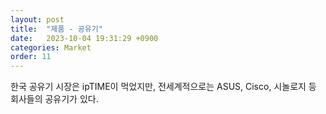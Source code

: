 ```yaml
---
layout: post
title:  "제품 - 공유기"
date:   2023-10-04 19:31:29 +0900
categories: Market
order: 11
---
```


한국 공유기 시장은 ipTIME이 먹었지만, 전세계적으로는 ASUS, Cisco, 시놀로지 등 회사들의 공유기가 있다.

